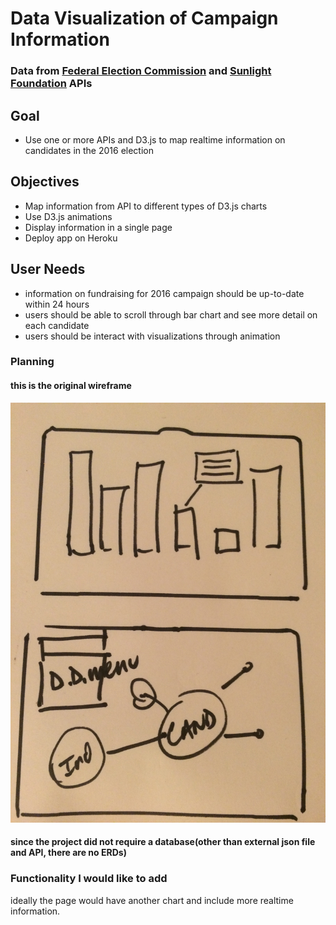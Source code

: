 # Data Visualization of Campaign Information
### Data from [Federal Election Commission](https://api.open.fec.gov/developers) and [Sunlight Foundation](http://sunlightfoundation.com/api/) APIs

## Goal
- Use one or more APIs and D3.js to map realtime information on candidates in the 2016 election

## Objectives
- Map information from API to different types of D3.js charts
- Use D3.js animations
- Display information in a single page
- Deploy app on Heroku

## User Needs
- information on fundraising for 2016 campaign should be up-to-date within 24 hours
- users should be able to scroll through bar chart and see more detail on each candidate
- users should be interact with visualizations through animation

### Planning

#### this is the original wireframe
![./wireframe.jpg](./wireframe.jpg)
#### since the project did not require a database(other than external json file and API, there are no ERDs)

### Functionality I would like to add
ideally the page would have another chart and include more realtime information.
